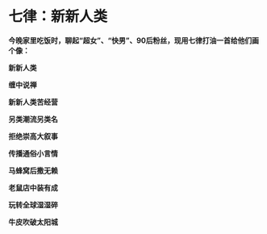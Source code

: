 七律：新新人类
====



**今晚家里吃饭时，聊起“超女”、“快男”、90后粉丝，现用七律打油一首给他们画个像：**

**新新人类**

**缠中说禅**

**新新人类苦经营**

**另类潮流另类名**

**拒绝崇高大叙事**

**传播通俗小言情**

**马蜂窝后撒无赖**

**老鼠店中装有成**

**玩转全球湿湿碎**

**牛皮吹破太阳城**
